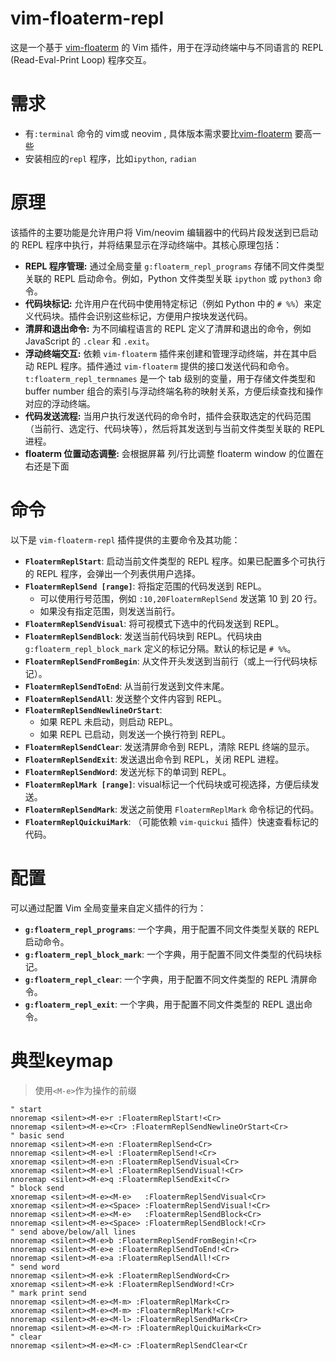 # vim-floaterm-repl

这是一个基于 [vim-floaterm](https://github.com/voldikss/vim-floaterm) 的 Vim 插件，用于在浮动终端中与不同语言的 REPL (Read-Eval-Print Loop) 程序交互。

# 需求
- 有`:terminal` 命令的 vim或 neovim , 具体版本需求要比[vim-floaterm](https://github.com/voldikss/vim-floaterm)  要高一些
- 安装相应的`repl` 程序，比如`ipython`, `radian`

# 原理

该插件的主要功能是允许用户将 Vim/neovim 编辑器中的代码片段发送到已启动的 REPL 程序中执行，并将结果显示在浮动终端中。其核心原理包括：

- **REPL 程序管理:**  通过全局变量 `g:floaterm_repl_programs` 存储不同文件类型关联的 REPL 启动命令。例如，Python 文件类型关联 `ipython` 或 `python3` 命令。
- **代码块标记:**  允许用户在代码中使用特定标记（例如 Python 中的 `# %%`）来定义代码块。插件会识别这些标记，方便用户按块发送代码。
- **清屏和退出命令:**  为不同编程语言的 REPL 定义了清屏和退出的命令，例如 JavaScript 的 `.clear` 和 `.exit`。
- **浮动终端交互:**  依赖 `vim-floaterm` 插件来创建和管理浮动终端，并在其中启动 REPL 程序。插件通过 `vim-floaterm` 提供的接口发送代码和命令。`t:floaterm_repl_termnames` 是一个 tab 级别的变量，用于存储文件类型和 buffer number 组合的索引与浮动终端名称的映射关系，方便后续查找和操作对应的浮动终端。
- **代码发送流程:**  当用户执行发送代码的命令时，插件会获取选定的代码范围（当前行、选定行、代码块等），然后将其发送到与当前文件类型关联的 REPL 进程。
- **floaterm 位置动态调整:** 会根据屏幕 列/行比调整 floaterm window 的位置在右还是下面

# 命令

以下是 `vim-floaterm-repl` 插件提供的主要命令及其功能：

* **`FloatermReplStart`**: 启动当前文件类型的 REPL 程序。如果已配置多个可执行的 REPL 程序，会弹出一个列表供用户选择。
* **`FloatermReplSend [range]`**: 将指定范围的代码发送到 REPL。
    * 可以使用行号范围，例如 `:10,20FloatermReplSend` 发送第 10 到 20 行。
    * 如果没有指定范围，则发送当前行。
* **`FloatermReplSendVisual`**: 将可视模式下选中的代码发送到 REPL。
* **`FloatermReplSendBlock`**: 发送当前代码块到 REPL。代码块由 `g:floaterm_repl_block_mark` 定义的标记分隔。默认的标记是 `# %%`。
* **`FloatermReplSendFromBegin`**: 从文件开头发送到当前行（或上一行代码块标记）。
* **`FloatermReplSendToEnd`**: 从当前行发送到文件末尾。
* **`FloatermReplSendAll`**: 发送整个文件内容到 REPL。
* **`FloatermReplSendNewlineOrStart`**:
    * 如果 REPL 未启动，则启动 REPL。
    * 如果 REPL 已启动，则发送一个换行符到 REPL。
* **`FloatermReplSendClear`**: 发送清屏命令到 REPL，清除 REPL 终端的显示。
* **`FloatermReplSendExit`**: 发送退出命令到 REPL，关闭 REPL 进程。
* **`FloatermReplSendWord`**: 发送光标下的单词到 REPL。
* **`FloatermReplMark [range]`**: visual标记一个代码块或可视选择，方便后续发送。
* **`FloatermReplSendMark`**: 发送之前使用 `FloatermReplMark` 命令标记的代码。
* **`FloatermReplQuickuiMark`**: （可能依赖 `vim-quickui` 插件）快速查看标记的代码。

# 配置

可以通过配置 Vim 全局变量来自定义插件的行为：

* **`g:floaterm_repl_programs`**:  一个字典，用于配置不同文件类型关联的 REPL 启动命令。
* **`g:floaterm_repl_block_mark`**: 一个字典，用于配置不同文件类型的代码块标记。
* **`g:floaterm_repl_clear`**: 一个字典，用于配置不同文件类型的 REPL 清屏命令。
* **`g:floaterm_repl_exit`**: 一个字典，用于配置不同文件类型的 REPL 退出命令。

# 典型keymap
> 使用`<M-e>`作为操作的前缀
```
" start
nnoremap <silent><M-e>r :FloatermReplStart!<Cr>
nnoremap <silent><M-e><Cr> :FloatermReplSendNewlineOrStart<Cr>
" basic send
nnoremap <silent><M-e>n :FloatermReplSend<Cr>
nnoremap <silent><M-e>l :FloatermReplSend!<Cr>
xnoremap <silent><M-e>n :FloatermReplSendVisual<Cr>
xnoremap <silent><M-e>l :FloatermReplSendVisual!<Cr>
nnoremap <silent><M-e>q :FloatermReplSendExit<Cr>
" block send
xnoremap <silent><M-e><M-e>   :FloatermReplSendVisual<Cr>
xnoremap <silent><M-e><Space> :FloatermReplSendVisual!<Cr>
nnoremap <silent><M-e><M-e>   :FloatermReplSendBlock<Cr>
nnoremap <silent><M-e><Space> :FloatermReplSendBlock!<Cr>
" send above/below/all lines
nnoremap <silent><M-e>b :FloatermReplSendFromBegin!<Cr>
nnoremap <silent><M-e>e :FloatermReplSendToEnd!<Cr>
nnoremap <silent><M-e>a :FloatermReplSendAll!<Cr>
" send word
nnoremap <silent><M-e>k :FloatermReplSendWord<Cr>
xnoremap <silent><M-e>k :FloatermReplSendWord!<Cr>
" mark print send
nnoremap <silent><M-e><M-m> :FloatermReplMark<Cr>
xnoremap <silent><M-e><M-m> :FloatermReplMark!<Cr>
nnoremap <silent><M-e><M-l> :FloatermReplSendMark<Cr>
nnoremap <silent><M-e><M-r> :FloatermReplQuickuiMark<Cr>
" clear
nnoremap <silent><M-e><M-c> :FloatermReplSendClear<Cr
```
